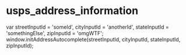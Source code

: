 usps_address_information
========================
var streetInputId = 'someId',
    cityInputId = 'anotherId',
    stateInputId = 'somethingElse',
    zipInputId = 'omgWTF';
window.initAddressAutocomplete(streetInputId, cityInputId, stateInputId, zipInputId);

